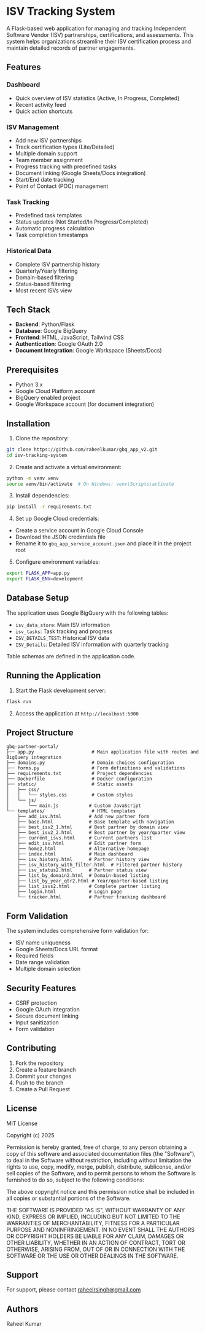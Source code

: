 # ISV Tracking System

A Flask-based web application for managing and tracking Independent Software Vendor (ISV) partnerships, certifications, and assessments. This system helps organizations streamline their ISV certification process and maintain detailed records of partner engagements.

## Features

### Dashboard
- Quick overview of ISV statistics (Active, In Progress, Completed)
- Recent activity feed
- Quick action shortcuts

### ISV Management
- Add new ISV partnerships
- Track certification types (Lite/Detailed)
- Multiple domain support
- Team member assignment
- Progress tracking with predefined tasks
- Document linking (Google Sheets/Docs integration)
- Start/End date tracking
- Point of Contact (POC) management

### Task Tracking
- Predefined task templates
- Status updates (Not Started/In Progress/Completed)
- Automatic progress calculation
- Task completion timestamps

### Historical Data
- Complete ISV partnership history
- Quarterly/Yearly filtering
- Domain-based filtering
- Status-based filtering
- Most recent ISVs view

## Tech Stack

- **Backend**: Python/Flask
- **Database**: Google BigQuery
- **Frontend**: HTML, JavaScript, Tailwind CSS
- **Authentication**: Google OAuth 2.0
- **Document Integration**: Google Workspace (Sheets/Docs)

## Prerequisites

- Python 3.x
- Google Cloud Platform account
- BigQuery enabled project
- Google Workspace account (for document integration)

## Installation

1. Clone the repository:
```bash
git clone https://github.com/raheelkumar/gbq_app_v2.git
cd isv-tracking-system
```

2. Create and activate a virtual environment:
```bash
python -m venv venv
source venv/bin/activate  # On Windows: venv\Scripts\activate
```

3. Install dependencies:
```bash
pip install -r requirements.txt
```

4. Set up Google Cloud credentials:
- Create a service account in Google Cloud Console
- Download the JSON credentials file
- Rename it to `gbq_app_service_account.json` and place it in the project root

5. Configure environment variables:
```bash
export FLASK_APP=app.py
export FLASK_ENV=development
```

## Database Setup

The application uses Google BigQuery with the following tables:
- `isv_data_store`: Main ISV information
- `isv_tasks`: Task tracking and progress
- `ISV_DETAILS_TEST`: Historical ISV data
- `ISV_Details`: Detailed ISV information with quarterly tracking

Table schemas are defined in the application code.

## Running the Application

1. Start the Flask development server:
```bash
flask run
```

2. Access the application at `http://localhost:5000`

## Project Structure

```
gbq-partner-portal/
├── app.py                     # Main application file with routes and BigQuery integration
├── domains.py                 # Domain choices configuration
├── forms.py                   # Form definitions and validations
├── requirements.txt           # Project dependencies
├── Dockerfile                 # Docker configuration
├── static/                    # Static assets
│   ├── css/
│   │   └── styles.css         # Custom styles
│   └── js/
│       └── main.js           # Custom JavaScript
└── templates/                 # HTML templates
    ├── add_isv.html          # Add new partner form
    ├── base.html             # Base template with navigation
    ├── best_isv2_1.html      # Best partner by domain view
    ├── best_isv2_2.html      # Best partner by year/quarter view
    ├── current_isvs.html     # Current partners list
    ├── edit_isv.html         # Edit partner form
    ├── home2.html            # Alternative homepage
    ├── index.html            # Main dashboard
    ├── isv_history.html      # Partner history view
    ├── isv_history_with_filter.html  # Filtered partner history
    ├── isv_status2.html      # Partner status view
    ├── list_by_domain2.html  # Domain-based listing
    ├── list_by_year_qtr2.html # Year/quarter-based listing
    ├── list_isvs2.html       # Complete partner listing
    ├── login.html            # Login page
    └── tracker.html          # Partner tracking dashboard

```

## Form Validation

The system includes comprehensive form validation for:
- ISV name uniqueness
- Google Sheets/Docs URL format
- Required fields
- Date range validation
- Multiple domain selection

## Security Features

- CSRF protection
- Google OAuth integration
- Secure document linking
- Input sanitization
- Form validation

## Contributing

1. Fork the repository
2. Create a feature branch
3. Commit your changes
4. Push to the branch
5. Create a Pull Request

## License

MIT License

Copyright (c) 2025

Permission is hereby granted, free of charge, to any person obtaining a copy
of this software and associated documentation files (the "Software"), to deal
in the Software without restriction, including without limitation the rights
to use, copy, modify, merge, publish, distribute, sublicense, and/or sell
copies of the Software, and to permit persons to whom the Software is
furnished to do so, subject to the following conditions:

The above copyright notice and this permission notice shall be included in all
copies or substantial portions of the Software.

THE SOFTWARE IS PROVIDED "AS IS", WITHOUT WARRANTY OF ANY KIND, EXPRESS OR
IMPLIED, INCLUDING BUT NOT LIMITED TO THE WARRANTIES OF MERCHANTABILITY,
FITNESS FOR A PARTICULAR PURPOSE AND NONINFRINGEMENT. IN NO EVENT SHALL THE
AUTHORS OR COPYRIGHT HOLDERS BE LIABLE FOR ANY CLAIM, DAMAGES OR OTHER
LIABILITY, WHETHER IN AN ACTION OF CONTRACT, TORT OR OTHERWISE, ARISING FROM,
OUT OF OR IN CONNECTION WITH THE SOFTWARE OR THE USE OR OTHER DEALINGS IN THE
SOFTWARE.

## Support

For support, please contact raheelrsingh@gmail.com

## Authors

Raheel Kumar